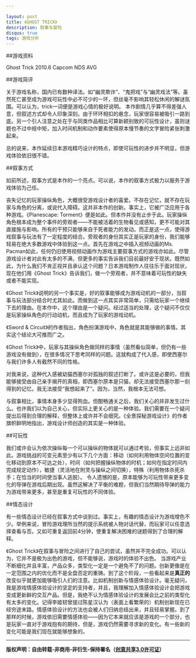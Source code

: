 ```yaml
---

layout: post
title: 《GHOST TRICK》
description: 叙事与冒险
disqus: true
tags: 游戏分析
---
```

##游戏资料


Ghost Trick 2010.6 Capcom NDS AVG


##游戏简评

关于游戏名称，国内已有数种译法。如“幽灵欺诈”、“鬼把戏”与“幽灵戏法”等。虽然死亡甚至成为游戏可玩性中必不可少的一环，但丝毫不影响其轻松休闲的解谜氛围。可以认为，trick一词便是游戏心情的极好说明。
本作剧情几乎算不得差强人意，但叙述方式却令人印象深刻。由于环环相扣的悬念，玩家很容易被吸引一路到底。另一个引人注意之处在于与同类作品相比可算新颖别致的可玩性设计，虽则谜题也不过中规中矩，加入时间机制和动作要素使得原本慢节奏的文字冒险紧张刺激起来。

总的说来，本作延续日本游戏精巧设计的特点，即使可玩性的进步并不明显，但游戏体验依旧很不错。


##叙事方式

如前所述，叙事方式是本作的一个亮点。可以说，本作的叙事方式极力以服务于游戏体验为己任。

丧失记忆的玩家操纵角色，大概很受游戏设计者的喜爱。不存在记忆，就不存在玩家与角色的分离，或说代入障碍。这并非本作的创新。事实上，它被广泛应用于各种游戏。《Planescape: Torment》便是如此。但本作并没有止步于此。玩家操纵角色根本成为整个事件的旁观者——不能被活着的生物看见或感知，更不可能对其直接施与影响。所有的干预只能够来自于死者能力的发动。而正是这一点，使得游戏叙事与玩法有了一定程度的结合。旁观者的身份其实正是玩家的身份，我们能够轻易在绝大多数游戏中体验到这一点。首先在游戏之中插入视频动画的Ms. Pacman如此，任何仍旧使用视频动画作为游戏主要叙事方式的游戏亦如此。尽管游戏设计者对此有太多的不满，但更多的事实告诉我们目前最好安于现状。既然如此，为什么我们不肯正视并且承认这个问题？日本游戏制作人往往乐于面对现状，现在他们用《Ghost Trick》告诉我们，做一个旁观者，并不意味着可玩性的缺失或者不能实现。

《Ghost Trick》说明的另一个事实是，好的叙事能够成为游戏动机的一部分，当叙事与玩法部分结合时尤其如此。而做到这一点其实非常简单，只需给玩家一个继续下去的理由。在本作中，这个理由是一个疑问。经过适当的处理，这个疑问不仅仅是玩家操纵角色的行动动机，而且成为了玩家的游戏动机。

《Sword & Circuit》的作者指出，角色扮演游戏中，角色就是其能够做的事情。其实这个结论大可推而广之。

《Ghost Trick》中，玩家与其操纵角色做同样的事情（虽然看似简单，但仍有一些游戏没有做到），在很多情况下思考同样的问题。这就构成了代入感，即使西塞尔与我们许多人有截然不同的性格。

对我来说，这种代入感被幼猫西塞尔对孤独的叙述打断了。或许这是必要的，但我能够接受由自己亲手揭开的真相，即西塞尔原本是只猫，却无法接受西塞尔那一刻得到的记忆。我无法接受“我想起来了”。因为，当然，我根本无法可想。

与叙事相比，事情本身多少显得狗血。但酣畅通关之后，我们关心的并非发生过什么。也许我们以为自己关心，但实际上更关心的是一种体验。我们需要在一个疑问提出后得到合理的解释，但整体上或许并不会细究。《全景探秘游戏设计》的作者旗帜鲜明地指出，游戏设计师创造的其实是一种体验。


##可玩性

我们或许会认为依次操纵每一个可以操纵的物体就可以通过考验，但事实上远非如此。游戏挑战的可变元素至少有以下几个方面：移动（如何利用物体空间位置的变化移动到原本不可达之处），时间（如何把握操纵物体的时机；如何在指定时间内完成规定动作），敏捷（灵活地在附灵与操纵之间切换），特殊（利用物体杀死杀手；在恰当的时间使当事人逃脱）。
令人遗憾的是，原本能够为可玩性带来更多变化的导弹在游戏后期出现。虽然这解决了平衡的难题，但我们当然期待导弹的能力为游戏带来更多，甚至是重复可玩性的不同体验。


##情态设计

有一些情态设计已经在叙事方式中谈到过。事实上，有趣的情态设计为游戏增色不少。举例来说，冒险游戏理所当然的提示系统被人物对话代替，而玩家可以任意选择查看与否。又如可重复返回前4分钟，使重复解决困难的谜题得到了合理的解释。

《Ghost Trick》在叙事与冒险之间进行了自己的尝试，虽然并不完全成功。可以认为，它并不是极为出色的游戏，但不能够说，游戏时的体验不出色。
当游戏产业不断细化并且丰富，产品众多，类型化一定是一个避免不了的问题。创新更像是在一定范围之内的优化而不是全盘否定的重铸。到了这个阶段，一些看起来是**真正的**改变似乎就更加能够吸引人们的注意。比如机制创新与情感体验设计。毫无疑问，我是游戏情感体验设计的坚定的支持者，并且，我理解加入情感体验设计会把游戏变成更新鲜的交互产品。但是，我绝不认为情感体验设计的发展会比之前的类型化有太多的变化。记得李姬韧曾提过陈星汉认为（表面上看繁荣的）机制创新现在已经穷途末路。情感体验设计的方法也会被人们归纳总结出来，并且轻易掌握。到了那样的时候，游戏依旧需要情感体验——因为它本来就应该是游戏的一个部分，也是玩家一直对于游戏抱有的期待，但是，游戏仍然需要寻求新的变化。有一些新的变化可能是我们现在就能够想象的。

---
**版权声明：自由转载-非商用-非衍生-保持署名（[创意共享3.0许可证](https://creativecommons.org/licenses/by-nc-nd/3.0/deed.zh)）**
